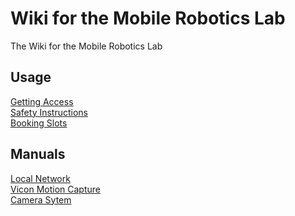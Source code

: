 # Wiki for the Mobile Robotics Lab
The Wiki for the Mobile Robotics Lab

## Usage
[Getting Access](access.md) <br/>
[Safety Instructions](safety.md) <br />
[Booking Slots](calendar.md) <br />

## Manuals
[Local Network](network.md) <br />
[Vicon Motion Capture](mocap.md) <br />
[Camera Sytem](cameras.md)
